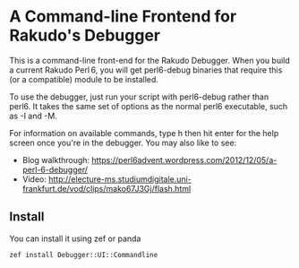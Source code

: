 # A Command-line Frontend for Rakudo's Debugger

This is a command-line front-end for the Rakudo Debugger. When you build a current
Rakudo Perl 6, you will get perl6-debug binaries that require this (or a compatible)
module to be installed.

To use the debugger, just run your script with perl6-debug rather than perl6. It
takes the same set of options as the normal perl6 executable, such as -I and -M.

For information on available commands, type h then hit enter for the help
screen once you're in the debugger. You may also like to see:

* Blog walkthrough: https://perl6advent.wordpress.com/2012/12/05/a-perl-6-debugger/
* Video: http://electure-ms.studiumdigitale.uni-frankfurt.de/vod/clips/mako67J3Gj/flash.html

## Install

You can install it using zef or panda

	zef install Debugger::UI::Commandline
	
